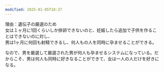 ```yaml
---
modified: 2025-01-05T18:37
---
```

理由：遺伝子の厳選のため  
女は１ヶ月に1回くらいしか排卵できないのと、妊娠したら追加で子供を作ることはできないのに対し、  
男は1ヶ月に何回も射精できるし、何人もの人を同時に孕ませることができる。  

なので、男を厳選して厳選された男が何人も孕ませるシステムになっている。だからこそ、男は何人も同時に好きなることができて、女は一人の人だけを好きになる。